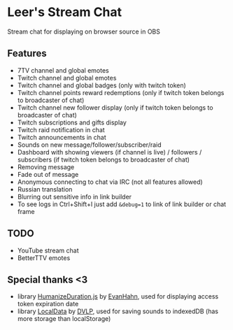 # Leer's Stream Chat
Stream chat for displaying on browser source in OBS

## Features
- 7TV channel and global emotes
- Twitch channel and global emotes
- Twitch channel and global badges (only with twitch token)
- Twitch channel points reward redemptions (only if twitch token belongs to broadcaster of chat)
- Twitch channel new follower display (only if twitch token belongs to broadcaster of chat)
- Twitch subscriptions and gifts display
- Twitch raid notification in chat
- Twitch announcements in chat
- Sounds on new message/follower/subscriber/raid
- Dashboard with showing viewers (if channel is live) / followers / subscribers (if twitch token belongs to broadcaster of chat)
- Removing message
- Fade out of message
- Anonymous connecting to chat via IRC (not all features allowed)
- Russian translation
- Blurring out sensitive info in link builder
- To see logs in Ctrl+Shift+I just add `&debug=1` to link of link builder or chat frame

## TODO
- YouTube stream chat
- BetterTTV emotes

## Special thanks <3
- library [HumanizeDuration.js](https://github.com/EvanHahn/HumanizeDuration.js) by [EvanHahn](https://github.com/EvanHahn), used for displaying access token expiration date
- library [LocalData](https://github.com/DVLP/localStorageDB) by [DVLP](https://github.com/DVLP), used for saving sounds to indexedDB (has more storage than localStorage)